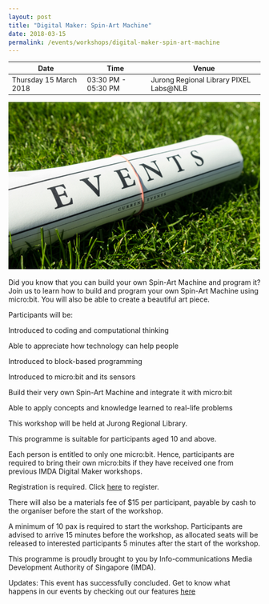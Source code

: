 ```yaml
---
layout: post
title: "Digital Maker: Spin-Art Machine"
date: 2018-03-15
permalink: /events/workshops/digital-maker-spin-art-machine
---
```


| Date | Time | Venue |
|--------|---|---|
| Thursday 15 March 2018 | 03:30 PM - 05:30 PM | Jurong Regional Library PIXEL Labs@NLB |

![hi](/images/events/generic-event-image.jpg)

Did you know that you can build your own Spin-Art Machine and program it? Join us to learn how to build and program your own Spin-Art Machine using micro:bit. You will also be able to create a beautiful art piece.
 
Participants will be:

Introduced to coding and computational thinking

Able to appreciate how technology can help people

Introduced to block-based programming

Introduced to micro:bit and its sensors

Build their very own Spin-Art Machine and integrate it with micro:bit

Able to apply concepts and knowledge learned to real-life problems
 
 
 
This workshop will be held at Jurong Regional Library.
 
This programme is suitable for participants aged 10 and above.
 
Each person is entitled to only one micro:bit. Hence, participants are required to bring their own micro:bits if they have received one from previous IMDA Digital Maker workshops.
 
Registration is required. Click <a href="https://www.nlb.gov.sg/golibrary2/e/digital-maker-spin-art-machine-pixel-labsnlb-55415723" target="_blank">here</a> to register.

There will also be a materials fee of $15 per participant, payable by cash to the organiser before the start of the workshop.
 
A minimum of 10 pax is required to start the workshop.
Participants are advised to arrive 15 minutes before the workshop, as allocated seats will be released to interested participants 5 minutes after the start of the workshop.
 
This programme is proudly brought to you by Info-communications Media Development Authority of Singapore (IMDA).
 

Updates: This event has successfully concluded. Get to know what happens in our events by checking out our features <a href="" target="_blank">here</a>
